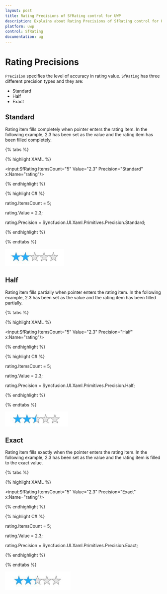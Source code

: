 ```yaml
---
layout: post
title: Rating Precisions of SfRating control for UWP
description: Explains about Rating Precisions of SfRating control for UWP
platform: uwp
control: SfRating
documentation: ug
---
```


# Rating Precisions

`Precision` specifies the level of accuracy in rating value. `SfRating` has three different precision types and they are:

* Standard
* Half
* Exact

## Standard


Rating item fills completely when pointer enters the rating item. In the following example, 2.3 has been set as the value and the rating item has been filled completely.

{% tabs %}

{% highlight XAML %}

<input:SfRating ItemsCount="5" Value="2.3"
                Precision="Standard" x:Name="rating"/>

{% endhighlight %}

{% highlight C# %}

rating.ItemsCount = 5;

rating.Value = 2.3;

rating.Precision = Syncfusion.UI.Xaml.Primitives.Precision.Standard;

{% endhighlight %}

{% endtabs %}

![](Rating-Precisions-images/Rating-Precisions-img1.jpeg)


## Half

Rating item fills partially when pointer enters the rating item. In the following example, 2.3 has been set as the value and the rating item has been filled partially.

{% tabs %}

{% highlight XAML %}

<input:SfRating ItemsCount="5" Value="2.3"
                Precision="Half" x:Name="rating"/>

{% endhighlight %}

{% highlight C# %}

rating.ItemsCount = 5;

rating.Value = 2.3;

rating.Precision = Syncfusion.UI.Xaml.Primitives.Precision.Half;

{% endhighlight %}

{% endtabs %}

![](Rating-Precisions-images/Rating-Precisions-img2.jpeg)


## Exact

Rating item fills exactly when the pointer enters the rating item. In the following example, 2.3 has been set as the value and the rating item is filled to the exact value.

{% tabs %}

{% highlight XAML %}

<input:SfRating ItemsCount="5" Value="2.3"
                Precision="Exact" x:Name="rating"/>

{% endhighlight %}

{% highlight C# %}

rating.ItemsCount = 5;

rating.Value = 2.3;

rating.Precision = Syncfusion.UI.Xaml.Primitives.Precision.Exact;

{% endhighlight %}

{% endtabs %}

![](Rating-Precisions-images/Rating-Precisions-img3.jpeg)


